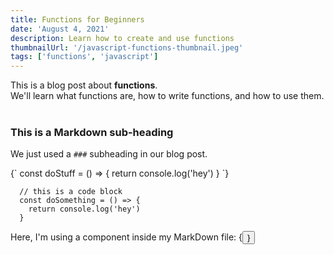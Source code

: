 ```yaml
---
title: Functions for Beginners
date: 'August 4, 2021'
description: Learn how to create and use functions
thumbnailUrl: '/javascript-functions-thumbnail.jpeg'
tags: ['functions', 'javascript']
---
```


<div>
  This is a blog post about <strong>functions</strong>. <br/>
  We'll learn what functions are, how to write functions, and how to use them.
</div>

<br/>

### This is a Markdown sub-heading
We just used a `###` subheading in our blog post.

<SyntaxHighlighter language="javascript">
  {`
    const doStuff = () => {
      return console.log('hey')
    }
  `}
</SyntaxHighlighter>

```
  // this is a code block
  const doSomething = () => {
    return console.log('hey')
  }
```

<div>Here, I'm using a component inside my MarkDown file: {<Button text={"Click me"}/>}</div>